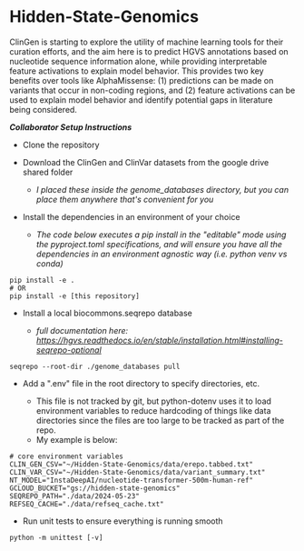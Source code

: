 # Hidden-State-Genomics
ClinGen is starting to explore the utility of machine learning tools for their curation efforts, and the aim here is to predict HGVS annotations based on nucleotide sequence information alone, while providing interpretable feature activations to explain model behavior. This provides two key benefits over tools like AlphaMissense: (1) predictions can be made on variants that occur in non-coding regions, and (2) feature activations can be used to explain model behavior and identify potential gaps in literature being considered.

***Collaborator Setup Instructions***
- Clone the repository

- Download the ClinGen and ClinVar datasets from the google drive shared folder

    - *I placed these inside the genome_databases directory, but you can place them anywhere that's convenient for you*

- Install the dependencies in an environment of your choice

    - *The code below executes a pip install in the "editable" mode using the pyproject.toml specifications, and will ensure you have all the dependencies in an environment agnostic way (i.e. python venv vs conda)*

```
pip install -e .
# OR
pip install -e [this repository]
```

- Install a local biocommons.seqrepo database

    - *full documentation here: https://hgvs.readthedocs.io/en/stable/installation.html#installing-seqrepo-optional*

```
seqrepo --root-dir ./genome_databases pull
```

- Add a ".env" file in the root directory to specify directories, etc.

    - This file is not tracked by git, but python-dotenv uses it to load environment variables to reduce hardcoding of things like data directories since the files are too large to be tracked as part of the repo.
    - My example is below:

```
# core environment variables
CLIN_GEN_CSV="~/Hidden-State-Genomics/data/erepo.tabbed.txt"
CLIN_VAR_CSV="~/Hidden-State-Genomics/data/variant_summary.txt"
NT_MODEL="InstaDeepAI/nucleotide-transformer-500m-human-ref"
GCLOUD_BUCKET="gs://hidden-state-genomics"
SEQREPO_PATH="./data/2024-05-23"
REFSEQ_CACHE="./data/refseq_cache.txt"
```

- Run unit tests to ensure everything is running smooth

```
python -m unittest [-v]
```

